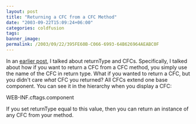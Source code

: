 ```yaml
---
layout: post
title: "Returning a CFC from a CFC Method"
date: "2003-09-22T15:09:24+06:00"
categories: coldfusion 
tags: 
banner_image: 
permalink: /2003/09/22/395FE60B-C066-6993-64B626964AEABC0F
---
```


In an <a href="http://www.camdenfamily.com/morpheus/blog/index.cfm?mode=entry&entry=31">earlier post</a>, I talked about returnType and CFCs. Specifically, I talked about how if you want to return a CFC from a CFC method, you simply use the name of the CFC in return type. What if you wanted to return a CFC, but you didn't care <i>what</i> CFC you returned? All CFCs extend one base component. You can see it in the hierarchy when you display a CFC: 

WEB-INF.cftags.component

If you set returnType equal to this value, then you can return an instance of any CFC from your method.